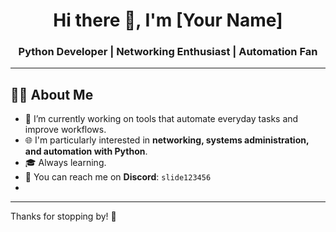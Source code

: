 <h1 align="center">Hi there 👋, I'm [Your Name]</h1>
<h3 align="center">Python Developer | Networking Enthusiast | Automation Fan</h3>

---

## 🧑‍💻 About Me

- 🔭 I’m currently working on tools that automate everyday tasks and improve workflows.
- 🌐 I'm particularly interested in **networking, systems administration, and automation with Python**.
- 🎓 Always learning.
- 💬 You can reach me on **Discord**: `slide123456`
- 
---

Thanks for stopping by! 🚀

